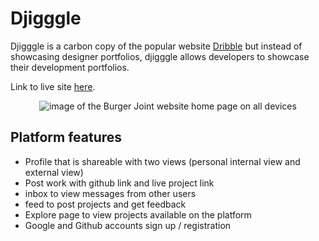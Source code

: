 # Djigggle
Djigggle is a carbon copy of the popular website [Dribble](https://dribbble.com/) but instead of showcasing designer portfolios, djigggle allows developers to showcase their development portfolios. 

Link to live site [here](https://www.djigggle.com/).
<p align="center">
<img src="https://res.cloudinary.com/dnbbm9vzi/image/upload/v1729363342/Screenshot_2024-10-19_at_7.42.01_PM_jjknhr.png" width="auto" height="auto" alt="image of the Burger Joint website home page on all devices"></p>

## Platform features
* Profile that is shareable with two views (personal internal view and external view)
* Post work with github link and live project link
* inbox to view messages from other users
* feed to post projects and get feedback
* Explore page to view projects available on the platform
* Google and Github accounts sign up / registration 
